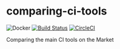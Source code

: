 # comparing-ci-tools

![Docker](https://github.com/leozz37/comparing-ci-tools/workflows/Docker/badge.svg)
[![Build Status](https://travis-ci.com/leozz37/comparing-ci-tools.svg?branch=main)](https://travis-ci.com/leozz37/comparing-ci-tools)
[![CircleCI](https://circleci.com/gh/leozz37/comparing-ci-tools.svg?style=svg)](https://app.circleci.com/pipelines/github/leozz37)

Comparing the main CI tools on the Market
